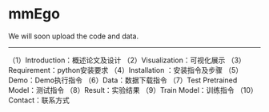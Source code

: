 # mmEgo

We will soon upload the code and data.






---

（1）Introduction：概述论文及设计
（2）Visualization：可视化展示
（3）Requirement：python安装要求
（4）Installation ：安装指令及步骤
（5）Demo：Demo执行指令
（6）Data：数据下载指令
（7）Test Pretrained Model：测试指令
（8）Result：实验结果
（9）Train Model：训练指令
（10）Contact：联系方式
